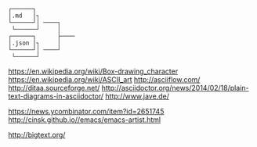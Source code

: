 
```
┌──────┐
│.md   │┐
└──────┘│ ────┐
 └──────┘     │
┌──────┐      ├────
│.json │┐     │
└──────┘│ ────┘
 └──────┘

```

https://en.wikipedia.org/wiki/Box-drawing_character
https://en.wikipedia.org/wiki/ASCII_art
http://asciiflow.com/
http://ditaa.sourceforge.net/
http://asciidoctor.org/news/2014/02/18/plain-text-diagrams-in-asciidoctor/
http://www.jave.de/

https://news.ycombinator.com/item?id=2651745
http://cinsk.github.io//emacs/emacs-artist.html

http://bigtext.org/
